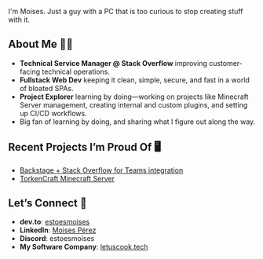I'm Moises. Just a guy with a PC that is too curious to stop creating stuff with it.

## About Me 🙋‍♂️

* **Technical Service Manager @ Stack Overflow** improving customer-facing technical operations.
* **Fullstack Web Dev** keeping it clean, simple, secure, and fast in a world of bloated SPAs.
* **Project Explorer** learning by doing—working on projects like Minecraft Server management, creating internal and custom plugins, and setting up CI/CD workflows.
* Big fan of learning by doing, and sharing what I figure out along the way.

## Recent Projects I’m Proud Of 🖥️

* [Backstage + Stack Overflow for Teams integration](https://github.com/StackExchange/backstage-stackoverflow)
* [TorkenCraft Minecraft Server](https://torkencraft.es/)

## Let’s Connect 🤝

* **dev.to**: [estoesmoises](https://dev.to/estoesmoises)
* **LinkedIn**: [Moises Pérez](https://www.linkedin.com/in/moisesiperez/)
* **Discord**: estoesmoises
* **My Software Company**: [letuscook.tech](https://letuscook.tech/)

